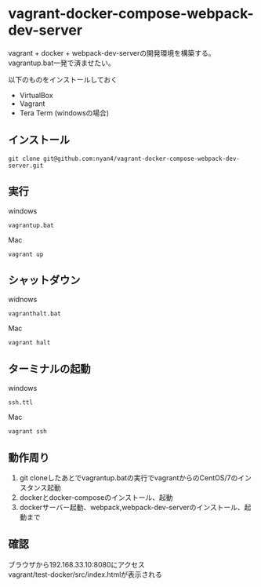 # vagrant-docker-compose-webpack-dev-server
vagrant + docker + webpack-dev-serverの開発環境を構築する。
vagrantup.bat一発で済ませたい。

以下のものをインストールしておく
* VirtualBox
* Vagrant
* Tera Term (windowsの場合)

## インストール
```
git clone git@github.com:nyan4/vagrant-docker-compose-webpack-dev-server.git
```

## 実行
windows
```
vagrantup.bat
```
Mac
```
vagrant up
```

## シャットダウン
widnows
```
vagranthalt.bat
```
Mac
```
vagrant halt
```

## ターミナルの起動
windows
```
ssh.ttl
```
Mac
```
vagrant ssh
```

## 動作周り
1. git cloneしたあとでvagrantup.batの実行でvagrantからのCentOS/7のインスタンス起動
2. dockerとdocker-composeのインストール、起動
3. dockerサーバー起動、webpack,webpack-dev-serverのインストール、起動まで

## 確認
ブラウザから192.168.33.10:8080にアクセス  
vagrant/test-docker/src/index.htmlが表示される

